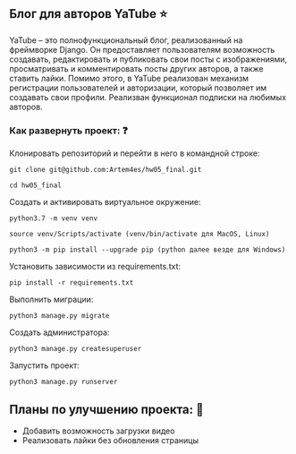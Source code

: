 ## Блог для авторов YaTube :star:

YaTube – это полнофункциональный блог, реализованный на фреймворке Django. Он предоставляет пользователям возможность создавать, редактировать и публиковать свои посты с изображениями, просматривать и комментировать посты других авторов, а также ставить лайки. Помимо этого, в YaTube реализован механизм регистрации пользователей и авторизации, который позволяет им создавать свои профили. Реализван функционал подписки на любимых авторов.

### Как развернуть проект: :question:

Клонировать репозиторий и перейти в него в командной строке:

```
git clone git@github.com:Artem4es/hw05_final.git
```

```
cd hw05_final
```

Cоздать и активировать виртуальное окружение:

```
python3.7 -m venv venv
```

```
source venv/Scripts/activate (venv/bin/activate для МасOS, Linux)
```

```
python3 -m pip install --upgrade pip (python далее везде для Windows)
```

Установить зависимости из requirements.txt:

```
pip install -r requirements.txt
```

Выполнить миграции:
```
python3 manage.py migrate  
```

Создать администратора:
```
python3 manage.py createsuperuser
```

Запустить проект:

```
python3 manage.py runserver
```

## Планы по улучшению проекта: :rocket:

- Добавить возможность загрузки видео
- Реализовать лайки без обновления страницы
